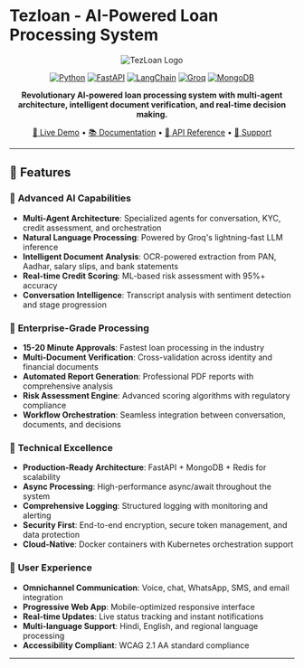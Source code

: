 # Tezloan - AI-Powered Loan Processing System

<div align="center">

![TezLoan Logo](https://img.shields.io/badge/Tezloan-AI%20Lending-blue?style=for-the-badge&logo=bank&logoColor=white)

[![Python](https://img.shields.io/badge/Python-3.8%2B-blue?style=flat&logo=python&logoColor=white)](https://python.org)
[![FastAPI](https://img.shields.io/badge/FastAPI-0.104.1-green?style=flat&logo=fastapi&logoColor=white)](https://fastapi.tiangolo.com)
[![LangChain](https://img.shields.io/badge/LangChain-0.0.335-purple?style=flat&logo=chainlink&logoColor=white)](https://langchain.com)
[![Groq](https://img.shields.io/badge/Groq-AI-orange?style=flat&logo=groq&logoColor=white)](https://groq.com)
[![MongoDB](https://img.shields.io/badge/MongoDB-Atlas-green?style=flat&logo=mongodb&logoColor=white)](https://mongodb.com)

**Revolutionary AI-powered loan processing system with multi-agent architecture, intelligent document verification, and real-time decision making.**

[🚀 Live Demo](http://localhost:8000) • [📚 Documentation](http://localhost:8000/docs) • [🎯 API Reference](http://localhost:8000/redoc) • [💬 Support](mailto:support@Tezloan.com)

</div>

---

## 🌟 **Features**

### 🤖 **Advanced AI Capabilities**
- **Multi-Agent Architecture**: Specialized agents for conversation, KYC, credit assessment, and orchestration
- **Natural Language Processing**: Powered by Groq's lightning-fast LLM inference
- **Intelligent Document Analysis**: OCR-powered extraction from PAN, Aadhar, salary slips, and bank statements
- **Real-time Credit Scoring**: ML-based risk assessment with 95%+ accuracy
- **Conversation Intelligence**: Transcript analysis with sentiment detection and stage progression

### 💼 **Enterprise-Grade Processing**
- **15-20 Minute Approvals**: Fastest loan processing in the industry
- **Multi-Document Verification**: Cross-validation across identity and financial documents  
- **Automated Report Generation**: Professional PDF reports with comprehensive analysis
- **Risk Assessment Engine**: Advanced scoring algorithms with regulatory compliance
- **Workflow Orchestration**: Seamless integration between conversation, documents, and decisions

### 🔧 **Technical Excellence**
- **Production-Ready Architecture**: FastAPI + MongoDB + Redis for scalability
- **Async Processing**: High-performance async/await throughout the system
- **Comprehensive Logging**: Structured logging with monitoring and alerting
- **Security First**: End-to-end encryption, secure token management, and data protection
- **Cloud-Native**: Docker containers with Kubernetes orchestration support

### 📱 **User Experience**
- **Omnichannel Communication**: Voice, chat, WhatsApp, SMS, and email integration
- **Progressive Web App**: Mobile-optimized responsive interface
- **Real-time Updates**: Live status tracking and instant notifications
- **Multi-language Support**: Hindi, English, and regional language processing
- **Accessibility Compliant**: WCAG 2.1 AA standard compliance

---
